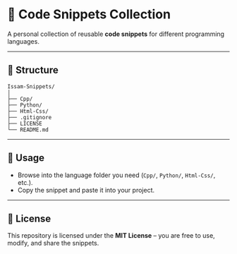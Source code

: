 # 📂 Code Snippets Collection

A personal collection of reusable **code snippets** for different programming languages.  

---

## 📑 Structure

```
Issam-Snippets/
│
├── Cpp/
├── Python/
├── Html-Css/
├── .gitignore
├── LICENSE
└── README.md
```

---

## 🚀 Usage

- Browse into the language folder you need (`Cpp/`, `Python/`, `Html-Css/`, etc.).
- Copy the snippet and paste it into your project.

---

## 📜 License

This repository is licensed under the **MIT License** – you are free to use, modify, and share the snippets.
